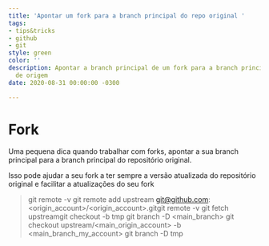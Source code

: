 ```yaml
---
title: 'Apontar um fork para a branch principal do repo original '
tags:
- tips&tricks
- github
- git
style: green
color: ''
description: Apontar a branch principal de um fork para a branch principal do repo
  de origem
date: 2020-08-31 00:00:00 -0300

---
```

# Fork

Uma pequena dica quando trabalhar com forks, apontar a sua branch principal para a branch principal do repositório original.

Isso pode ajudar a seu fork a ter sempre a versão atualizada do repositório original e facilitar a atualizações do seu fork

> git remote -v
> git remote add upstream git@github.com:<origin_account>/<origin_account>.gitgit
> remote -v
> git fetch upstreamgit checkout -b tmp
> git branch -D <main_branch>
> git checkout upstream/<main_origin_account> -b <main_branch_my_account>
> git branch -D tmp